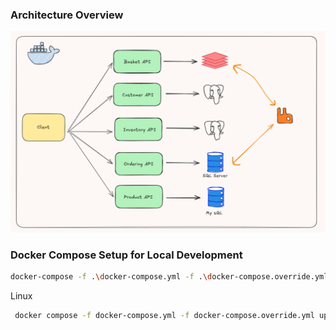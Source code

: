 ### Architecture Overview

![Architecture Overview](assets/architecture.png)

### Docker Compose Setup for Local Development
```bash
docker-compose -f .\docker-compose.yml -f .\docker-compose.override.yml up -d --remove-orphans
```

Linux
```bash
 docker compose -f docker-compose.yml -f docker-compose.override.yml up -d --remove-orphans
```
